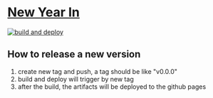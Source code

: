 # [New Year In](https://dyaroman.github.io/new-year-in/)

[![build and deploy](https://github.com/dyaroman/new-year-in/workflows/build%20and%20deploy/badge.svg)](https://github.com/dyaroman/new-year-in/actions?query=workflow%3A%22Build+and+Deploy%22)

## How to release a new version

1. create new tag and push, a tag should be like "v0.0.0"
2. build and deploy will trigger by new tag
3. after the build, the artifacts will be deployed to the github pages
